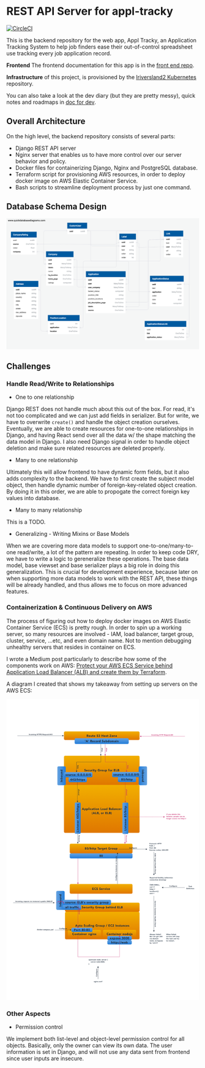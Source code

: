 # REST API Server for appl-tracky

[![CircleCI](https://circleci.com/gh/rivernews/appl-tracky-api.svg?style=shield)](https://circleci.com/gh/rivernews/appl-tracky-api)

This is the backend repository for the web app, Appl Tracky, an Application Tracking System to help job finders ease their out-of-control spreadsheet use tracking every job application record. 

**Frontend** The frontend documentation for this app is in the [front end repo](https://github.com/rivernews/appl-tracky-spa).

**Infrastructure** of this project, is provisioned by the [Iriversland2 Kubernetes](https://github.com/rivernews/iriversland2-kubernetes) repository.

You can also take a look at the dev diary (but they are pretty messy), quick notes and roadmaps in [doc for dev](docs).

## Overall Architecture

On the high level, the backend repository consists of several parts: 

- Django REST API server
- Nginx server that enables us to have more control over our server behavior and policy.
- Docker files for containerizing Django, Nginx and PostgreSQL database.
- Terraform script for provisioning AWS resources, in order to deploy docker image on AWS Elastic Container Service.
- Bash scripts to streamline deployment process by just one command.

## Database Schema Design

![data model UML](docs/img/data-model-UML-03-03-v3.png)

## Challenges

### Handle Read/Write to Relationships

- One to one relationship

Django REST does not handle much about this out of the box. For read, it's not too complicated and we can just add fields in serializer. But for write, we have to overwrite `create()` and handle the object creation ourselves. Eventually, we are able to create resources for one-to-one relationships in Django, and having React send over all the data w/ the shape matching the data model in Django. I also need Django signal in order to handle object deletion and make sure related resources are deleted properly.

- Many to one relationship

Ultimately this will allow frontend to have dynamic form fields, but it also adds complexity to the backend. We have to first create the subject model object, then handle dynamic number of foreign-key-related object creation. By doing it in this order, we are able to propogate the correct foreign key values into database.

- Many to many relationship

This is a TODO.

- Generalizing - Writing Mixins or Base Models

When we are covering more data models to support one-to-one/many-to-one read/write, a lot of the pattern are repeating. In order to keep code DRY, we have to write a logic to gereneralize these operations. The base data model, base viewset and base serializer plays a big role in doing this generalization. This is crucial for development experience, because later on when supporting more data models to work with the REST API, these things will be already handled, and thus allows me to focus on more advanced features.

### Containerization & Continuous Delivery on AWS

The process of figuring out how to deploy docker images on AWS Elastic Container Service (ECS) is pretty rough. In order to spin up a working server, so many resources are involved - IAM, load balancer, target group, cluster, service, ...etc, and even domain name. Not to mention debugging unhealthy servers that resides in container on ECS.

I wrote a Medium post particularly to describe how some of the components work on AWS: [Protect your AWS ECS Service behind Application Load Balancer (ALB) and create them by Terraform](https://medium.com/@shaungc/protect-your-aws-ecs-service-behind-application-load-balancer-alb-and-create-them-by-terraform-6db816d329f7?source=friends_link&sk=a211b6bee8c4923ff7fde3e8f1f1397d).

A diagram I created that shows my takeaway from setting up servers on the AWS ECS:

![AWS diagram](docs/img/aws-diagram.png)

### Other Aspects

- Permission control

We implement both list-level and object-level permission control for all objects. Basically, only the owner can view its own data. The user information is set in Django, and will not use any data sent from frontend since user inputs are insecure.